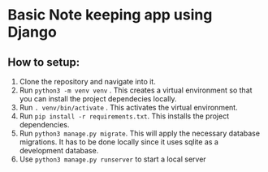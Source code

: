 # Basic Note keeping app using Django

## How to setup:
1. Clone the repository and navigate into it.
2. Run `python3 -m venv venv` . This creates a virtual environment so that you can install the project dependecies locally.
3. Run `. venv/bin/activate` . This activates the virtual environment.
4. Run `pip install -r requirements.txt`. This installs the project dependencies.
5. Run `python3 manage.py migrate`. This will apply the necessary database migrations. It has to be done locally since it uses sqlite as a development database.
5. Use `python3 manage.py runserver` to start a local server